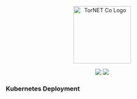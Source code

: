 <p align="center">
  <a href="https://www.tornet.co/" target="_blank">
    <img src="https://upload.wikimedia.org/wikipedia/commons/thumb/3/39/Kubernetes_logo_without_workmark.svg/2109px-Kubernetes_logo_without_workmark.svg.png" width="150" alt="TorNET Co Logo">
  </a>
</p>
<p align="center">
	<a href="https://www.tornet.co"><img src="https://flat.badgen.net/badge/Doc/Kubernetes/f2a?color=2E6CE6" /></a>
	<a href="https://laravel.com"><img src="https://flat.badgen.net/badge/icon/GIT?icon=git&label&color=2E6CE6" /></a>
</p>


### Kubernetes Deployment